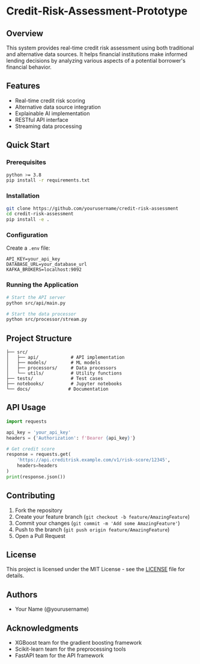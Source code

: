 # Credit-Risk-Assessment-Prototype

## Overview
This system provides real-time credit risk assessment using both traditional and alternative data sources. It helps financial institutions make informed lending decisions by analyzing various aspects of a potential borrower's financial behavior.

## Features
- Real-time credit risk scoring
- Alternative data source integration
- Explainable AI implementation
- RESTful API interface
- Streaming data processing

## Quick Start

### Prerequisites
```bash
python >= 3.8
pip install -r requirements.txt
```

### Installation
```bash
git clone https://github.com/yourusername/credit-risk-assessment
cd credit-risk-assessment
pip install -e .
```

### Configuration
Create a `.env` file:
```env
API_KEY=your_api_key
DATABASE_URL=your_database_url
KAFKA_BROKERS=localhost:9092
```

### Running the Application
```bash
# Start the API server
python src/api/main.py

# Start the data processor
python src/processor/stream.py
```

## Project Structure
```
├── src/
│   ├── api/            # API implementation
│   ├── models/         # ML models
│   ├── processors/     # Data processors
│   └── utils/          # Utility functions
├── tests/              # Test cases
├── notebooks/          # Jupyter notebooks
└── docs/              # Documentation
```

## API Usage
```python
import requests

api_key = 'your_api_key'
headers = {'Authorization': f'Bearer {api_key}'}

# Get credit score
response = requests.get(
    'https://api.creditrisk.example.com/v1/risk-score/12345',
    headers=headers
)
print(response.json())
```

## Contributing
1. Fork the repository
2. Create your feature branch (`git checkout -b feature/AmazingFeature`)
3. Commit your changes (`git commit -m 'Add some AmazingFeature'`)
4. Push to the branch (`git push origin feature/AmazingFeature`)
5. Open a Pull Request

## License
This project is licensed under the MIT License - see the [LICENSE](LICENSE) file for details.

## Authors
- Your Name (@yourusername)

## Acknowledgments
- XGBoost team for the gradient boosting framework
- Scikit-learn team for the preprocessing tools
- FastAPI team for the API framework
